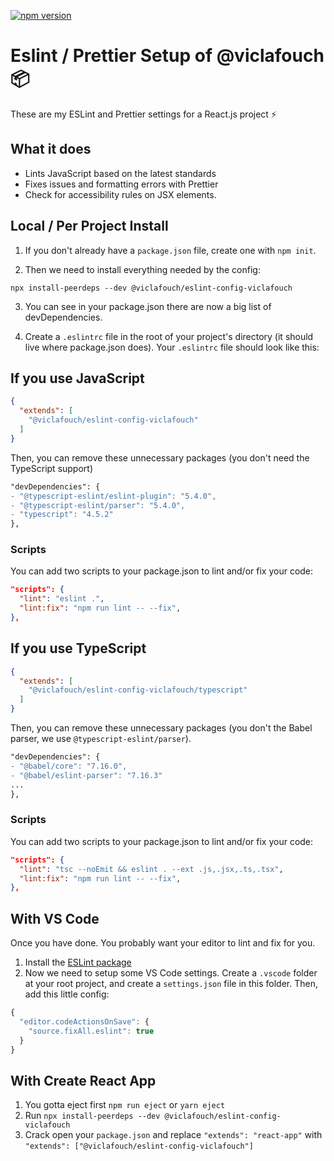 [![npm version](https://badge.fury.io/js/%40viclafouch%2Feslint-config-viclafouch.svg)](https://badge.fury.io/js/%40viclafouch%2Feslint-config-viclafouch)

# Eslint / Prettier Setup of @viclafouch 📦

These are my ESLint and Prettier settings for a React.js project ⚡️

## What it does

* Lints JavaScript based on the latest standards
* Fixes issues and formatting errors with Prettier
* Check for accessibility rules on JSX elements.

## Local / Per Project Install

1. If you don't already have a `package.json` file, create one with `npm init`.

2. Then we need to install everything needed by the config:

```
npx install-peerdeps --dev @viclafouch/eslint-config-viclafouch
```

3. You can see in your package.json there are now a big list of devDependencies.

4. Create a `.eslintrc` file in the root of your project's directory (it should live where package.json does). Your `.eslintrc` file should look like this:

## If you use JavaScript

```json
{
  "extends": [
    "@viclafouch/eslint-config-viclafouch"
  ]
}
```

Then, you can remove these unnecessary packages (you don't need the TypeScript support)

```diff
"devDependencies": {
- "@typescript-eslint/eslint-plugin": "5.4.0",
- "@typescript-eslint/parser": "5.4.0",
- "typescript": "4.5.2"
},
```

### Scripts

You can add two scripts to your package.json to lint and/or fix your code:

```json
"scripts": {
  "lint": "eslint .",
  "lint:fix": "npm run lint -- --fix",
},
```
## If you use TypeScript

```json
{
  "extends": [
    "@viclafouch/eslint-config-viclafouch/typescript"
  ]
}
```

Then, you can remove these unnecessary packages (you don't the Babel parser, we use `@typescript-eslint/parser`).


```diff
"devDependencies": {
- "@babel/core": "7.16.0",
- "@babel/eslint-parser": "7.16.3"
...
},
```

### Scripts

You can add two scripts to your package.json to lint and/or fix your code:

```json
"scripts": {
  "lint": "tsc --noEmit && eslint . --ext .js,.jsx,.ts,.tsx",
  "lint:fix": "npm run lint -- --fix",
},
```

## With VS Code

Once you have done. You probably want your editor to lint and fix for you.

1. Install the [ESLint package](https://marketplace.visualstudio.com/items?itemName=dbaeumer.vscode-eslint)
2. Now we need to setup some VS Code settings. Create a `.vscode` folder at your root project, and create a `settings.json` file in this folder. Then, add this little config:

```js
{
  "editor.codeActionsOnSave": {
    "source.fixAll.eslint": true
  }
}
```

## With Create React App

1. You gotta eject first `npm run eject` or `yarn eject`
1. Run `npx install-peerdeps --dev @viclafouch/eslint-config-viclafouch`
1. Crack open your `package.json` and replace `"extends": "react-app"` with `"extends": ["@viclafouch/eslint-config-viclafouch"]`
